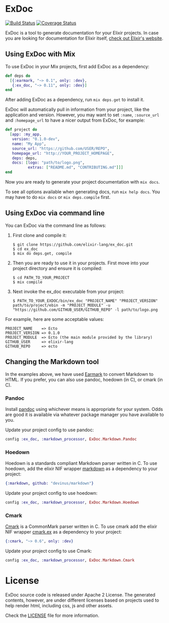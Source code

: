 # ExDoc

[![Build Status](https://secure.travis-ci.org/elixir-lang/ex_doc.svg?branch=master "Build Status")][build-status]
[![Coverage Status](https://coveralls.io/repos/elixir-lang/ex_doc/badge.svg?branch=master&service=github)][coverage-status]

ExDoc is a tool to generate documentation for your Elixir projects. In case you are looking for documentation for Elixir itself, [check out Elixir's website][elixir-lang].

## Using ExDoc with Mix

To use ExDoc in your Mix projects, first add ExDoc as a dependency:

```elixir
def deps do
  [{:earmark, "~> 0.1", only: :dev},
   {:ex_doc, "~> 0.11", only: :dev}]
end
```

After adding ExDoc as a dependency, run `mix deps.get` to install it.

ExDoc will automatically pull in information from your project, like the application and version. However, you may want to set `:name`, `:source_url` and `:homepage_url` to have a nicer output from ExDoc, for example:

```elixir
def project do
  [app: :my_app,
   version: "0.1.0-dev",
   name: "My App",
   source_url: "https://github.com/USER/REPO",
   homepage_url: "http://YOUR_PROJECT_HOMEPAGE",
   deps: deps,
   docs: [logo: "path/to/logo.png",
          extras: ["README.md", "CONTRIBUTING.md"]]]
end
```

Now you are ready to generate your project documentation with `mix docs`.

To see all options available when generating docs, run `mix help docs`.   You may have to do `mix docs` or `mix deps.compile` first.

## Using ExDoc via command line

You can ExDoc via the command line as follows:

1. First clone and compile it:

    ```console
    $ git clone https://github.com/elixir-lang/ex_doc.git
    $ cd ex_doc
    $ mix do deps.get, compile
    ```

2. Then you are ready to use it in your projects. First move into your project directory and ensure it is compiled:

    ```console
    $ cd PATH_TO_YOUR_PROJECT
    $ mix compile
    ```

3. Next invoke the ex_doc executable from your project:

    ```console
    $ PATH_TO_YOUR_EXDOC/bin/ex_doc "PROJECT_NAME" "PROJECT_VERSION" path/to/project/ebin -m "PROJECT_MODULE" -u "https://github.com/GITHUB_USER/GITHUB_REPO" -l path/to/logo.png
    ```

For example, here are some acceptable values:

    PROJECT_NAME    => Ecto
    PROJECT_VERSION => 0.1.0
    PROJECT_MODULE  => Ecto (the main module provided by the library)
    GITHUB_USER     => elixir-lang
    GITHUB_REPO     => ecto

## Changing the Markdown tool

In the examples above, we have used [Earmark][] to convert Markdown to HTML. If you prefer, you can also use pandoc, hoedown (in C), or cmark (in C).

### Pandoc

Install [pandoc][] using whichever means is appropriate for your system.  Odds are good it is available via whatever package manager you have available to you.

Update your project config to use pandoc:

```elixir
config :ex_doc, :markdown_processor, ExDoc.Markdown.Pandoc
```

### Hoedown

Hoedown is a standards compliant Markdown parser written in C.  To use hoedown, add the elixir NIF wrapper [markdown][devinus/markdown] as a dependency to your project:

```elixir
{:markdown, github: "devinus/markdown"}
```

Update your project config to use hoedown:

```elixir
config :ex_doc, :markdown_processor, ExDoc.Markdown.Hoedown
```

### Cmark

[Cmark][cmark] is a CommonMark parser written in C. To use cmark add the elixir NIF wrapper [cmark.ex][cmark.ex] as a dependency to your project:

```elixir
{:cmark, "~> 0.6", only: :dev}
```

Update your project config to use Cmark:

```elixir
config :ex_doc, :markdown_processor, ExDoc.Markdown.Cmark
```

# License

ExDoc source code is released under Apache 2 License. The generated contents, however, are under different licenses based on projects used to help render html, including css, js and other assets.

Check the [LICENSE](LICENSE) file for more information.


[coverage-status]: https://coveralls.io/github/elixir-lang/ex_doc?branch=master
[build-status]: http://travis-ci.org/elixir-lang/ex_doc
[earmark]: http://github.com/pragdave/earmark
[elixir-lang]: http://elixir-lang.org/
[pandoc]: http://johnmacfarlane.net/pandoc/
[cmark]: https://github.com/jgm/cmark
[cmark.ex]: https://github.com/asaaki/cmark.ex
[devinus/markdown]: http://github.com/devinus/markdown
